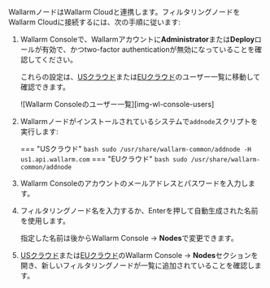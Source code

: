 WallarmノードはWallarm Cloudと連携します。フィルタリングノードをWallarm Cloudに接続するには、次の手順に従います:

1. Wallarm Consoleで、Wallarmアカウントに**Administrator**または**Deploy**ロールが有効で、かつtwo-factor authenticationが無効になっていることを確認してください。
     
    これらの設定は、[USクラウド](https://us1.my.wallarm.com/settings/users)または[EUクラウド](https://my.wallarm.com/settings/users)のユーザー一覧に移動して確認できます。

    ![Wallarm Consoleのユーザー一覧][img-wl-console-users]

2.  Wallarmノードがインストールされているシステムで`addnode`スクリプトを実行します:
    
    === "USクラウド"
        ``` bash
        sudo /usr/share/wallarm-common/addnode -H us1.api.wallarm.com
        ```
    === "EUクラウド"
        ``` bash
        sudo /usr/share/wallarm-common/addnode
        ```
3. Wallarm Consoleのアカウントのメールアドレスとパスワードを入力します。
4. フィルタリングノード名を入力するか、Enterを押して自動生成された名前を使用します。

    指定した名前は後からWallarm Console → **Nodes**で変更できます。
5. [USクラウド](https://us1.my.wallarm.com/nodes)または[EUクラウド](https://my.wallarm.com/nodes)のWallarm Console → **Nodes**セクションを開き、新しいフィルタリングノードが一覧に追加されていることを確認します。